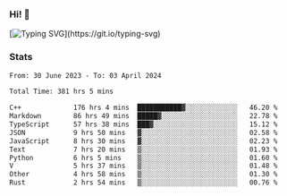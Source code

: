 ### Hi!  👋

[![Typing SVG](https://readme-typing-svg.herokuapp.com?font=Fira+Code&pause=1000&width=435&lines=Hello!+I'm+Texiwustion.)](https://git.io/typing-svg)

### Stats

<!--START_SECTION:waka-->

```txt
From: 30 June 2023 - To: 03 April 2024

Total Time: 381 hrs 5 mins

C++             176 hrs 4 mins  ███████████▓░░░░░░░░░░░░░   46.20 %
Markdown        86 hrs 49 mins  █████▓░░░░░░░░░░░░░░░░░░░   22.78 %
TypeScript      57 hrs 38 mins  ███▓░░░░░░░░░░░░░░░░░░░░░   15.12 %
JSON            9 hrs 50 mins   ▓░░░░░░░░░░░░░░░░░░░░░░░░   02.58 %
JavaScript      8 hrs 30 mins   ▓░░░░░░░░░░░░░░░░░░░░░░░░   02.23 %
Text            7 hrs 20 mins   ▒░░░░░░░░░░░░░░░░░░░░░░░░   01.93 %
Python          6 hrs 5 mins    ▒░░░░░░░░░░░░░░░░░░░░░░░░   01.60 %
V               5 hrs 37 mins   ▒░░░░░░░░░░░░░░░░░░░░░░░░   01.48 %
Other           4 hrs 58 mins   ▒░░░░░░░░░░░░░░░░░░░░░░░░   01.30 %
Rust            2 hrs 54 mins   ▒░░░░░░░░░░░░░░░░░░░░░░░░   00.76 %
```

<!--END_SECTION:waka-->

